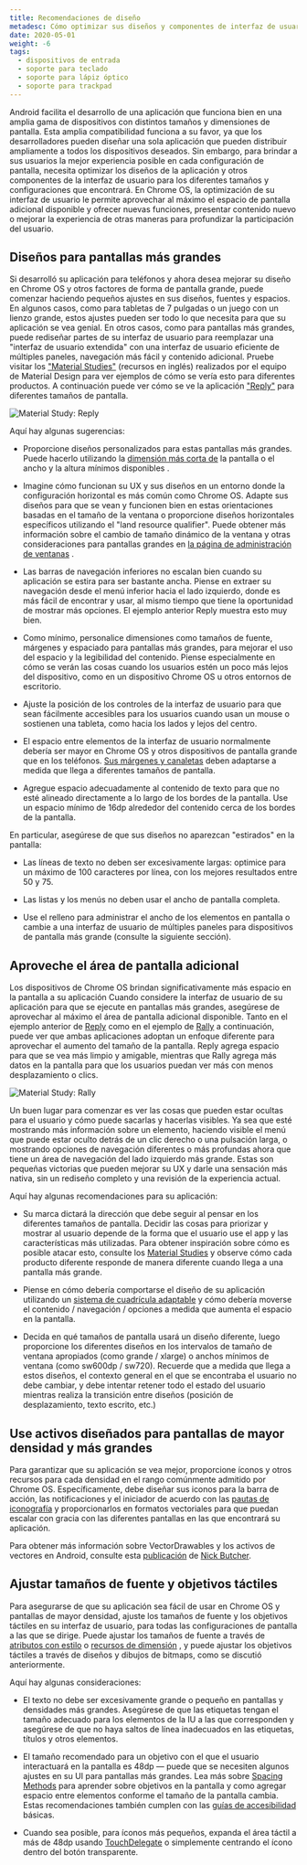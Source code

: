 ```yaml
---
title: Recomendaciones de diseño
metadesc: Cómo optimizar sus diseños y componentes de interfaz de usuario para diferentes tamaños y configuraciones de pantalla.
date: 2020-05-01
weight: -6
tags:
  - dispositivos de entrada
  - soporte para teclado
  - soporte para lápiz óptico
  - soporte para trackpad
---
```


Android facilita el desarrollo de una aplicación que funciona bien en una amplia gama de dispositivos con distintos tamaños y dimensiones de pantalla. Esta amplia compatibilidad funciona a su favor, ya que los desarrolladores pueden diseñar una sola aplicación que pueden distribuir ampliamente a todos los dispositivos deseados. Sin embargo, para brindar a sus usuarios la mejor experiencia posible en cada configuración de pantalla, necesita optimizar los diseños de la aplicación y otros componentes de la interfaz de usuario para los diferentes tamaños y configuraciones que encontrará. En Chrome OS, la optimización de su interfaz de usuario le permite aprovechar al máximo el espacio de pantalla adicional disponible y ofrecer nuevas funciones, presentar contenido nuevo o mejorar la experiencia de otras maneras para profundizar la participación del usuario.

## Diseños para pantallas más grandes

Si desarrolló su aplicación para teléfonos y ahora desea mejorar su diseño en Chrome OS y otros factores de forma de pantalla grande, puede comenzar haciendo pequeños ajustes en sus diseños, fuentes y espacios. En algunos casos, como para tabletas de 7 pulgadas o un juego con un lienzo grande, estos ajustes pueden ser todo lo que necesita para que su aplicación se vea genial. En otros casos, como para pantallas más grandes, puede rediseñar partes de su interfaz de usuario para reemplazar una "interfaz de usuario extendida" con una interfaz de usuario eficiente de múltiples paneles, navegación más fácil y contenido adicional. Pruebe visitar los ["Material Studies"](https://material.io/design/material-studies/) (recursos en inglés) realizados por el equipo de Material Design para ver ejemplos de cómo se vería esto para diferentes productos. A continuación puede ver cómo se ve la aplicación ["Reply"](https://material.io/design/material-studies/reply.html) para diferentes tamaños de pantalla.

![Material Study: Reply](/images/android/design/reply.png)

Aquí hay algunas sugerencias:

- Proporcione diseños personalizados para estas pantallas más grandes. Puede hacerlo utilizando la [dimensión más corta de](https://developer.android.com/guide/practices/screens_support#sizes) la pantalla o el ancho y la altura mínimos disponibles .

- Imagine cómo funcionan su UX y sus diseños en un entorno donde la configuración horizontal es más común como Chrome OS. Adapte sus diseños para que se vean y funcionen bien en estas orientaciones basadas en el tamaño de la ventana o proporcione diseños horizontales específicos utilizando el "land resource qualifier". Puede obtener más información sobre el cambio de tamaño dinámico de la ventana y otras consideraciones para pantallas grandes en [la página de administración de ventanas](/{{locale.code}}/android/window-management) .

- Las barras de navegación inferiores no escalan bien cuando su aplicación se estira para ser bastante ancha. Piense en extraer su navegación desde el menú inferior hacia el lado izquierdo, donde es más fácil de encontrar y usar, al mismo tiempo que tiene la oportunidad de mostrar más opciones. El ejemplo anterior Reply muestra esto muy bien.

- Como mínimo, personalice dimensiones como tamaños de fuente, márgenes y espaciado para pantallas más grandes, para mejorar el uso del espacio y la legibilidad del contenido. Piense especialmente en cómo se verán las cosas cuando los usuarios estén un poco más lejos del dispositivo, como en un dispositivo Chrome OS u otros entornos de escritorio.

- Ajuste la posición de los controles de la interfaz de usuario para que sean fácilmente accesibles para los usuarios cuando usan un mouse o sostienen una tableta, como hacia los lados y lejos del centro.

- El espacio entre elementos de la interfaz de usuario normalmente debería ser mayor en Chrome OS y otros dispositivos de pantalla grande que en los teléfonos. [Sus márgenes y canaletas](https://material.io/design/layout/responsive-layout-grid.html#columns-gutters-margins) deben adaptarse a medida que llega a diferentes tamaños de pantalla.

- Agregue espacio adecuadamente al contenido de texto para que no esté alineado directamente a lo largo de los bordes de la pantalla. Use un espacio mínimo de 16dp alrededor del contenido cerca de los bordes de la pantalla.

En particular, asegúrese de que sus diseños no aparezcan "estirados" en la pantalla:

- Las líneas de texto no deben ser excesivamente largas: optimice para un máximo de 100 caracteres por línea, con los mejores resultados entre 50 y 75.

- Las listas y los menús no deben usar el ancho de pantalla completa.

- Use el relleno para administrar el ancho de los elementos en pantalla o cambie a una interfaz de usuario de múltiples paneles para dispositivos de pantalla más grande (consulte la siguiente sección).

## Aproveche el área de pantalla adicional

Los dispositivos de Chrome OS brindan significativamente más espacio en la pantalla a su aplicación Cuando considere la interfaz de usuario de su aplicación para que se ejecute en pantallas más grandes, asegúrese de aprovechar al máximo el área de pantalla adicional disponible. Tanto en el ejemplo anterior de [Reply](https://material.io/design/material-studies/reply.html) como en el ejemplo de [Rally](https://material.io/design/material-studies/rally.html) a continuación, puede ver que ambas aplicaciones adoptan un enfoque diferente para aprovechar el aumento del tamaño de la pantalla. Reply agrega espacio para que se vea más limpio y amigable, mientras que Rally agrega más datos en la pantalla para que los usuarios puedan ver más con menos desplazamiento o clics.

![Material Study: Rally](/images/android/design/rally.png)

Un buen lugar para comenzar es ver las cosas que pueden estar ocultas para el usuario y cómo puede sacarlas y hacerlas visibles. Ya sea que esté mostrando más información sobre un elemento, haciendo visible el menú que puede estar oculto detrás de un clic derecho o una pulsación larga, o mostrando opciones de navegación diferentes o más profundas ahora que tiene un área de navegación del lado izquierdo más grande. Estas son pequeñas victorias que pueden mejorar su UX y darle una sensación más nativa, sin un rediseño completo y una revisión de la experiencia actual.

Aquí hay algunas recomendaciones para su aplicación:

- Su marca dictará la dirección que debe seguir al pensar en los diferentes tamaños de pantalla. Decidir las cosas para priorizar y mostrar al usuario depende de la forma que el usuario use el app y las características más utilizadas. Para obtener inspiración sobre cómo es posible atacar esto, consulte los [Material Studies](https://material.io/design/material-studies) y observe cómo cada producto diferente responde de manera diferente cuando llega a una pantalla más grande.

- Piense en cómo debería comportarse el diseño de su aplicación utilizando un [sistema de cuadrícula adaptable](https://material.io/design/layout/responsive-layout-grid.html#) y cómo debería moverse el contenido / navegación / opciones a medida que aumenta el espacio en la pantalla.

- Decida en qué tamaños de pantalla usará un diseño diferente, luego proporcione los diferentes diseños en los intervalos de tamaño de ventana apropiados (como grande / xlarge) o anchos mínimos de ventana (como sw600dp / sw720). Recuerde que a medida que llega a estos diseños, el contexto general en el que se encontraba el usuario no debe cambiar, y debe intentar retener todo el estado del usuario mientras realiza la transición entre diseños (posición de desplazamiento, texto escrito, etc.)

## Use activos diseñados para pantallas de mayor densidad y más grandes

Para garantizar que su aplicación se vea mejor, proporcione íconos y otros recursos para cada densidad en el rango comúnmente admitido por Chrome OS. Específicamente, debe diseñar sus iconos para la barra de acción, las notificaciones y el iniciador de acuerdo con las [pautas de iconografía](https://material.io/design/iconography/#design-principles) y proporcionarlos en formatos vectoriales para que puedan escalar con gracia con las diferentes pantallas en las que encontrará su aplicación.

Para obtener más información sobre VectorDrawables y los activos de vectores en Android, consulte esta [publicación](https://medium.com/androiddevelopers/understanding-androids-vector-image-format-vectordrawable-ab09e41d5c68) de [Nick Butcher](https://twitter.com/crafty).

## Ajustar tamaños de fuente y objetivos táctiles

Para asegurarse de que su aplicación sea fácil de usar en Chrome OS y pantallas de mayor densidad, ajuste los tamaños de fuente y los objetivos táctiles en su interfaz de usuario, para todas las configuraciones de pantalla a las que se dirige. Puede ajustar los tamaños de fuente a través de [atributos con estilo](https://developer.android.com/guide/topics/ui/themes?hl={{locale.code}}) o [recursos de dimensión](https://developer.android.com/guide/topics/resources/more-resources?hl={{locale.code}}#Dimension) , y puede ajustar los objetivos táctiles a través de diseños y dibujos de bitmaps, como se discutió anteriormente.

Aquí hay algunas consideraciones:

- El texto no debe ser excesivamente grande o pequeño en pantallas y densidades más grandes. Asegúrese de que las etiquetas tengan el tamaño adecuado para los elementos de la IU a las que corresponden y asegúrese de que no haya saltos de línea inadecuados en las etiquetas, títulos y otros elementos.

- El tamaño recomendado para un objetivo con el que el usuario interactuará en la pantalla es 48dp — puede que se necesiten algunos ajustes en su UI para pantallas más grandes. Lea más sobre [Spacing Methods](https://material.io/design/layout/spacing-methods.html#) para aprender sobre objetivos en la pantalla y como agregar espacio entre elementos conforme el tamaño de la pantalla cambia. Estas recomendaciones también cumplen con las [guías de accesibilidad](https://developer.android.com/guide/topics/ui/accessibility/apps?hl={{locale.code}}) básicas.

- Cuando sea posible, para íconos más pequeños, expanda el área táctil a más de 48dp usando [TouchDelegate](https://developer.android.com/reference/android/view/TouchDelegate?hl={{locale.code}}) o simplemente centrando el ícono dentro del botón transparente.
